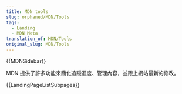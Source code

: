 ```yaml
---
title: MDN tools
slug: orphaned/MDN/Tools
tags:
  - Landing
  - MDN Meta
translation_of: MDN/Tools
original_slug: MDN/Tools
---
```


{{MDNSidebar}}

MDN 提供了許多功能來簡化追蹤進度、管理內容，並跟上網站最新的修改。

{{LandingPageListSubpages}}
